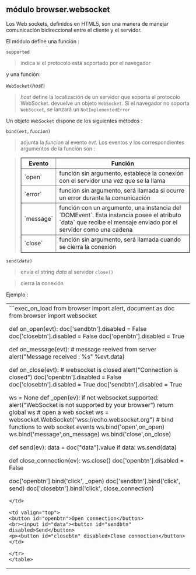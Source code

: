módulo **browser.websocket**
----------------------------

Los Web sockets, definidos en HTML5, son una manera de manejar comunicación bidireccional entre el cliente y el servidor.

El módulo define una función :

`supported`

> indica si el protocolo está soportado por el navegador 

y una función: 

`WebSocket(`_host_`)`

> _host_ define la localización de un servidor que soporta el protocolo WebSocket. devuelve un objeto `WebSocket`.
> Si el navegador no soporta `WebSocket`, se lanzará un `NotImplementedError` 

Un objeto `WebSocket` dispone de los siguientes métodos :

<code>bind(_evt,funcion_)</code> 

> adjunta la _funcion_ al evento _evt_. Los eventos y los correspondientes argumentos de la función son :

<blockquote>
<table border=1 cellpadding=5>
<tr>
<th>Evento</th>
<th>Función</th>
</tr>
<tr>
<td>`open`</td>
<td>función sin argumento, establece la conexión con el servidor una vez que se la llama</td>
</tr>
<tr>
<td>`error`</td>
<td>función sin argumento, será llamada si ocurre un error durante la comunicación</td>
</tr>
<tr>
<td>`message`</td>
<td>función con un argumento, una instancia del `DOMEvent`. Esta instancia posee el atributo `data` que recibe el mensaje enviado por el servidor como una cadena</td>
</tr>
<tr>
<td>`close`</td>
<td>función sin argumento, será llamada cuando se cierra la conexión</td>
</tr>
</table>
</blockquote>

<code>send(_data_)</code>

> envía el string _data_ al servidor
`close()`

> cierra la conexión

Ejemplo :
<table>
<tr>
<td>
```exec_on_load
from browser import alert, document as doc
from browser import websocket

def on_open(evt):
    doc['sendbtn'].disabled = False
    doc['closebtn'].disabled = False
    doc['openbtn'].disabled = True

def on_message(evt):
    # message reeived from server
    alert("Message received : %s" %evt.data)

def on_close(evt):
    # websocket is closed
    alert("Connection is closed")
    doc['openbtn'].disabled = False
    doc['closebtn'].disabled = True
    doc['sendbtn'].disabled = True

ws = None
def _open(ev):
    if not websocket.supported:
        alert("WebSocket is not supported by your browser")
        return
    global ws
    # open a web socket
    ws = websocket.WebSocket("wss://echo.websocket.org")
    # bind functions to web socket events
    ws.bind('open',on_open)
    ws.bind('message',on_message)
    ws.bind('close',on_close)

def send(ev):
    data = doc["data"].value
    if data:
        ws.send(data)

def close_connection(ev):
    ws.close()
    doc['openbtn'].disabled = False

doc['openbtn'].bind('click', _open)
doc['sendbtn'].bind('click', send)
doc['closebtn'].bind('click', close_connection)
```        
</td>

<td valign="top">
<button id="openbtn">Open connection</button>
<br><input id="data"><button id="sendbtn" disabled>Send</button>
<p><button id="closebtn" disabled>Close connection</button>
</td>

</tr>
</table>
